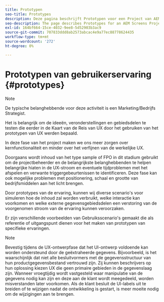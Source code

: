 ```yaml
---
title: Prototypen
seo-title: Prototypes
description: Deze pagina beschrijft Prototypen voor een Project van AEM Screens
seo-description: The page describes Prototypes for an AEM Screens Project
exl-id: 164bf664-15ce-4032-9ee8-5d52903b3ac9
source-git-commit: 707833ddd8ab2573abcac4e9a77ec88778624435
workflow-type: tm+mt
source-wordcount: '272'
ht-degree: 0%

---
```


# Prototypen van gebruikerservaring {#prototypes}

>[!NOTE]
>
>De typische belanghebbende voor deze activiteit is een Marketing/Bedrijfs Strategist.

Het is belangrijk om de ideeën, veronderstellingen en gebiedsdelen te testen die eerder in de Kaart van de Reis van UX door het gebruiken van het prototypen van UX werden bepaald.

In deze fase van het project maken we ons meer zorgen over kernfunctionaliteit en minder over het verfijnen van de werkelijke UX.

Doorgaans wordt inhoud van het type sample of FPO in dit stadium gebruikt om de projectbeheerder en de belangrijkste belanghebbenden te helpen belangrijke hiaten in de UX-stroom en eventuele tijdproblemen met het afspelen en verwante triggergebeurtenissen te identificeren.
Deze fase kan ook mogelijke problemen met positionering, schaal en grootte van bedrijfsmiddelen aan het licht brengen.

Door prototypes van de ervaring, kunnen wij diverse scenario&#39;s voor simuleren hoe de inhoud zal worden verbruikt, welke interactie kan voorkomen en welke externe gegevensgebiedsdelen een verstoring van de voorgenomen stroom van de ervaring kunnen veroorzaken.

Er zijn verschillende voorbeelden van Gebruiksscenario&#39;s gemaakt die als referentie of uitgangspunt dienen voor het maken van prototypen van specifieke ervaringen.


>[!NOTE]
> Bevestig tijdens de UX-ontwerpfase dat het UI-ontwerp voldoende kan worden ondersteund door de geëxtraheerde gegevens.
> Bijvoorbeeld, is het waarschijnlijk dat niet alle besluitvormers met de gegevensstructuur van hun productgegevensbestand vertrouwd zijn. Zij kunnen beschrijvers op hun oplossing kiezen UX die geen primaire gebieden in de gegevenslaag zijn. Wanneer vroegtijdig wordt vastgesteld waar manipulatie van de gegevens nodig kan zijn en deze aan de klant wordt meegedeeld, worden misverstanden later voorkomen. Als de klant besluit de UI-labels uit te breiden of te wijzigen nadat de ontwikkeling is gestart, is meer moeite nodig om de wijzigingen aan te brengen.
